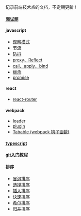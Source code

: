 记录前端技术点的文档，不定期更新！

#### [面试题](/interview-question/index.md) 

#### javascript 
-  [观察模式](/doc/js/observer/index.md) 
-  [节流](/doc/js/throttle/index.md)
-  [防抖](/doc/js/debounce/index.md)
-  [proxy、Reflect](/doc/js/proxy、Reflect/index.md)
-  [call、apply、bind](/doc/js/call、bind、apply/index.md)
-  [继承](/doc/js/extends/index.md)
-  [promise](/doc/js/promise/index.md)
#### react
-  [react-router](/doc/react/react-router/index.md)   
#### webpack
- [loader](/doc/webpack/loader/index.md) 
- [plugin](/doc/webpack/plugin/index.md) 
- [Tabable (webpack 钩子函数)](/doc/webpack/Tabable/index.md) 

#### [typescript](/doc/typescript/index.md) 
#### [git入门教程](/doc/git/index.md) 
#### 排序 
- [冒泡排序](/doc/sort/bubbleSort/index.md)
- [选择排序](/doc/sort/selectSort/index.md)
- [插入排序](/doc/sort/insertionSort/index.md)
- [快速排序](/doc/sort/quickSort/index.md) 
- [希尔排序](/doc/sort/shellSort/index.md) 
- [归并排序](/doc/sort/mergeSort/index.md) 

<!-- 
- 单元测试
- react
  - redux
  - render
  - diff
  - Fiber
- vue 
  - 双向绑定
- node
  - require
- 排序
  - 堆排序
  - 计数排序
  - 桶排序
  - 技术排序
- 数据结构
  - 栈
  - 堆
  - 链表
  - 字典
  - 集合
  - 散列表
- 树
  - 二叉树
  - 平衡二叉树
  - 红黑树
  - 前序遍历
  - 中序遍历
  - 后序遍历 -->


